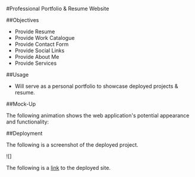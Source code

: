 #Professional Portfolio & Resume Website

##Objectives

- Provide Resume
- Provide Work Catalogue
- Provide Contact Form
- Provide Social Links
- Provide About Me
- Provide Services

##Usage

- Will serve as a personal portfolio to showcase deployed projects & resume.

##Mock-Up

The following animation shows the web application's potential appearance and functionality:

##Deployment

The following is a screenshot of the deployed project.

![]

The following is a [link](https://scostemal.github.io/Portfolio-Website-Responsive/) to the deployed site.